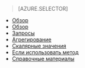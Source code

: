 > [AZURE.SELECTOR]
- [Обзор](../articles/application-insights/app-insights-analytics.md)
- [Обзор](../articles/application-insights/app-insights-analytics-tour.md)
- [Запросы](../articles/application-insights/app-insights-analytics-queries.md)
- [Агрегирование](../articles/application-insights/app-insights-analytics-aggregations.md)
- [Скалярные значения](../articles/application-insights/app-insights-analytics-scalars.md)
- [Если использовать метод](../articles/application-insights/app-insights-analytics-using.md)
- [Справочные материалы](../articles/application-insights/app-insights-analytics-reference.md)

<!---HONumber=AcomDC_0330_2016-->